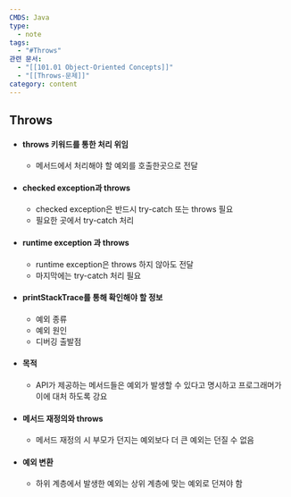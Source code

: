 ```yaml
---
CMDS: Java
type:
  - note
tags:
  - "#Throws"
관련 문서:
  - "[[101.01 Object-Oriented Concepts]]"
  - "[[Throws-문제]]"
category: content
---
```

## Throws
- #### throws 키워드를 통한 처리 위임
	- 메서드에서 처리해야 할 예외를 호출한곳으로 전달
- #### checked exception과 throws
	- checked exception은 반드시 try-catch 또는 throws 필요
	- 필요한 곳에서 try-catch 처리
- #### runtime exception 과 throws
	- runtime exception은 throws 하지 않아도 전달
	- 마지막에는 try-catch 처리 필요
- #### printStackTrace를 통해 확인해야 할 정보
	- 예외 종류
	- 예외 원인
	- 디버깅 출발점
- #### 목적
	- API가 제공하는 메서드들은 예외가 발생할 수 있다고 명시하고 프로그래머가 이에 대처 하도록 강요
- #### 메서드 재정의와 throws
	- 메서드 재정의 시 부모가 던지는 예외보다 더 큰 예외는 던질 수 없음
- #### 예외 변환
	- 하위 계층에서 발생한 예외는 상위 계층에 맞는 예외로 던져야 함